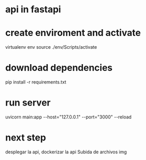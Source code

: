 # api in fastapi

# create enviroment and activate

virtualenv env
source ./env/Scripts/activate

# download dependencies

pip install -r requirements.txt

# run server

uvicorn main:app --host="127.0.0.1" --port="3000" --reload

# next step

desplegar la api, dockerizar la api
Subida de archivos img
